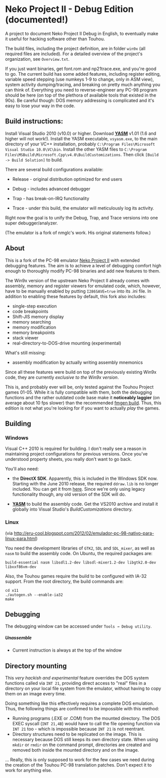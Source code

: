Neko Project II - Debug Edition (documented!)
===============================

A project to document Neko Project II Debug in English, to eventually make it useful for hacking software other than Touhou.

The build files, including the project definition, are in folder `win9x` (all required files are included). For a detailed overview of the project's organization, see `Overview.txt`.

If you just want binaries, get font.rom and np21trace.exe, and you're good to go. The current build has some added features,
including register editing, variable speed stepping (use numkeys 1-9 to change, only in ASM view), system activity
dumping/tracing, and breaking on pretty much anything you can think of. Everything you need to reverse-engineer any PC-98 
program should be here (on top of the plethora of available tools that existed in the 90s). Be careful though: DOS memory 
addressing is complicated and it's easy to lose your way in the code.


Build instructions:
-------------------

Install Visual Studio 2010 (v10.0) or higher. Download **[YASM](http://yasm.tortall.net/)** v1.01 (1.6 and higher will not work!). Install the YASM executable, `vsyasm.exe`, to the main directory of your VC++ installation, probably `C:\Program Files\Microsoft Visual Studio 10.0\VC\bin`. Install the other YASM files to `C:\Program Files\MSBuild\Microsoft.Cpp\v4.0\BuildCustomizations`. Then click `[Build -> Build Solution]` to build.


There are several build configurations available:


* Release - original distribution optimized for end users


* Debug - includes advanced debugger


* Trap - has break-on-IRQ functionality


* Trace - under this build, the emulator will meticulously log its activity.


Right now the goal is to unify the Debug, Trap, and Trace versions into one super debugger/analyzer.



(The emulator is a fork of nmglc's work. His original statements follow.)

About
-----
This is a fork of the PC-98 emulator [Neko Project II](http://www.yui.ne.jp/np2/) with extended debugging features. The aim is to achieve a level of debugging comfort high enough to thoroughly modify PC-98 binaries and add new features to them.

The Win9x version of the upstream Neko Project II already comes with assembly, memory and register viewers for emulated code, which, however, have to be manually enabled by putting `I286SAVE=true` into its .ini file. In addition to enabling these features by default, this fork also includes:

* single-step execution
* code breakpoints
* Shift-JIS memory display
* memory searching
* memory modification
* memory breakpoints
* stack viewer
* real-directory-to-DOS-drive mounting (experimental)

What's still missing:
* assembly modification by actually writing assembly mnemonics

Since all these features were build on top of the previously existing Win9x code, they are currently *exclusive to the Win9x version*.

This is, and probably ever will be, only tested against the Touhou Project games 01-05. While it is fully compatible with them, both the debugging functions and the rather outdated code base make it **noticeably laggier** (on average about 10 fps slower) than the recommended [fmgen build](http://www.shrinemaiden.org/forum/index.php?topic=11117.0). Thus, this edition is not what you're looking for if you want to actually *play* the games.

Building
--------
### Windows
Visual C++ 2010 is required for building. I don't really see a reason in maintaining project configurations for previous versions. Once you've understood property sheets, you really don't want to go back.

You'll also need:

* the **DirectX SDK**. Apparently, this is included in the Windows SDK now.
Starting with the June 2010 release, the required `ddraw.lib` is no longer included. You can get it from [here](http://thpatch.net/wiki/File:Ddraw_lib.zip). Since we're only using legacy functionality though, any old version of the SDK will do.

* **[YASM](http://yasm.tortall.net/)** to build the assembly code.
Get the VS2010 archive and install it globally into Visual Studio's *BuildCustomizations* directory.

### Linux
(via http://eru-cool.blogspot.com/2012/02/emulador-pc-98-nativo-para-linux-para.html)

You need the development libraries of `GTK2`, `SDL` and `SDL_mixer`, as well as `nasm` to build the assembly code. On Ubuntu, the required packages are:

    build-essential nasm libsdl1.2-dev libsdl-mixer1.2-dev libgtk2.0-dev libxxf86vm-dev

Also, the Touhou games require the build to be configured with IA-32 support. From the root directory, the build commands are:

    cd x11
    ./autogen.sh --enable-ia32
    make

Debugging
---------
The debugging window can be accessed under `Tools → Debug utility`.

##### Unassemble
* Current instruction is always at the top of the window

Directory mounting
------------------
This *very hackish and experimental* feature overrides the DOS system functions called via `INT 21`, providing direct access to "real" files in a directory on your local file system from the emulator, without having to copy them on an image every time.

Doing something like this effectively requires a complete DOS emulation. Thus, the following things are confirmed to be impossible with this method:

* Running programs (.EXE or .COM) from the mounted directory. The DOS EXEC syscall (`INT 21,4B`) would have to call the file opening function via `INT 21` too - which is impossible because `INT 21` is not reentrant.
* Directory structures need to be replicated on the image. This is necessary because DOS still keeps its own directory state. When using `mkdir` or `rmdir` on the command prompt, directories are created and removed both inside the mounted directory and on the image.

… Really, this is only supposed to work for the few cases we need during the creation of the Touhou PC-98 translation patches. Don't expect it to work for anything else.
